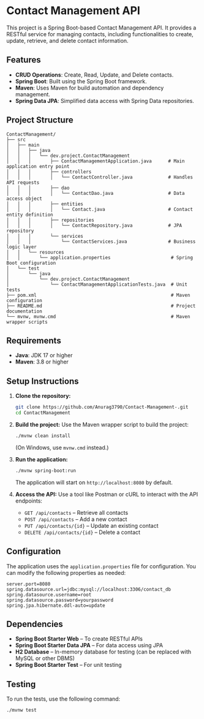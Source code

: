 # Contact Management API

This project is a Spring Boot-based Contact Management API. It provides a RESTful service for managing contacts, including functionalities to create, update, retrieve, and delete contact information.

## Features

- **CRUD Operations**: Create, Read, Update, and Delete contacts.
- **Spring Boot**: Built using the Spring Boot framework.
- **Maven**: Uses Maven for build automation and dependency management.
- **Spring Data JPA**: Simplified data access with Spring Data repositories.

## Project Structure

```plaintext
ContactManagement/
├── src
│   ├── main
│   │   ├── java
│   │   │   └── dev.project.ContactManagement
│   │   │       ├── ContactManagementApplication.java      # Main application entry point
│   │   │       ├── controllers
│   │   │       │   └── ContactController.java             # Handles API requests
│   │   │       ├── dao
│   │   │       │   └── ContactDao.java                    # Data access object
│   │   │       ├── entities
│   │   │       │   └── Contact.java                       # Contact entity definition
│   │   │       ├── repositories
│   │   │       │   └── ContactRepository.java             # JPA repository
│   │   │       └── services
│   │   │           └── ContactServices.java               # Business logic layer
│   │   └── resources
│   │       └── application.properties                      # Spring Boot configuration
│   └── test
│       └── java
│           └── dev.project.ContactManagement
│               └── ContactManagementApplicationTests.java  # Unit tests
├── pom.xml                                                 # Maven configuration
├── README.md                                               # Project documentation
└── mvnw, mvnw.cmd                                          # Maven wrapper scripts
```

## Requirements

- **Java**: JDK 17 or higher
- **Maven**: 3.8 or higher

## Setup Instructions

1. **Clone the repository:**
   ```bash
   git clone https://github.com/Anurag3790/Contact-Management-.git
   cd ContactManagement
   ```

2. **Build the project:**
   Use the Maven wrapper script to build the project:
   ```bash
   ./mvnw clean install
   ```
   (On Windows, use `mvnw.cmd` instead.)

3. **Run the application:**
   ```bash
   ./mvnw spring-boot:run
   ```
   The application will start on `http://localhost:8080` by default.

4. **Access the API:**
   Use a tool like Postman or cURL to interact with the API endpoints:
   - `GET /api/contacts` – Retrieve all contacts
   - `POST /api/contacts` – Add a new contact
   - `PUT /api/contacts/{id}` – Update an existing contact
   - `DELETE /api/contacts/{id}` – Delete a contact

## Configuration

The application uses the `application.properties` file for configuration. You can modify the following properties as needed:

```properties
server.port=8080
spring.datasource.url=jdbc:mysql://localhost:3306/contact_db
spring.datasource.username=root
spring.datasource.password=yourpassword
spring.jpa.hibernate.ddl-auto=update
```

## Dependencies

- **Spring Boot Starter Web** – To create RESTful APIs
- **Spring Boot Starter Data JPA** – For data access using JPA
- **H2 Database** – In-memory database for testing (can be replaced with MySQL or other DBMS)
- **Spring Boot Starter Test** – For unit testing

## Testing

To run the tests, use the following command:
```bash
./mvnw test
```



